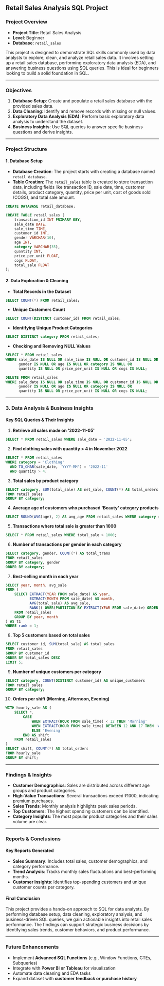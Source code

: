 ## **Retail Sales Analysis SQL Project**

### **Project Overview**

- **Project Title**: Retail Sales Analysis  
- **Level**: Beginner  
- **Database**: `retail_sales`

This project is designed to demonstrate SQL skills commonly used by data analysts to explore, clean, and analyze retail sales data. It involves setting up a retail sales database, performing exploratory data analysis (EDA), and answering business questions using SQL queries. This is ideal for beginners looking to build a solid foundation in SQL.

---

### **Objectives**

1. **Database Setup**: Create and populate a retail sales database with the provided sales data.
2. **Data Cleaning**: Identify and remove records with missing or null values.
3. **Exploratory Data Analysis (EDA)**: Perform basic exploratory data analysis to understand the dataset.
4. **Business Insights**: Use SQL queries to answer specific business questions and derive insights.

---

### **Project Structure**

#### **1. Database Setup**

- **Database Creation**: The project starts with creating a database named `retail_database`.
- **Table Creation**: The `retail_sales` table is created to store transaction data, including fields like transaction ID, sale date, time, customer details, product category, quantity, price per unit, cost of goods sold (COGS), and total sale amount.

```sql
CREATE DATABASE retail_database;

CREATE TABLE retail_sales (
    transaction_id INT PRIMARY KEY,
    sale_date DATE,
    sale_time TIME,
    customer_id INT,
    gender VARCHAR(10),
    age INT,
    category VARCHAR(35),
    quantity INT,
    price_per_unit FLOAT,
    cogs FLOAT,
    total_sale FLOAT
);
```

#### **2. Data Exploration & Cleaning**

- **Total Records in the Dataset**
```sql
SELECT COUNT(*) FROM retail_sales;
```
- **Unique Customers Count**
```sql
SELECT COUNT(DISTINCT customer_id) FROM retail_sales;
```
- **Identifying Unique Product Categories**
```sql
SELECT DISTINCT category FROM retail_sales;
```
- **Checking and Removing NULL Values**
```sql
SELECT * FROM retail_sales
WHERE sale_date IS NULL OR sale_time IS NULL OR customer_id IS NULL OR
      gender IS NULL OR age IS NULL OR category IS NULL OR
      quantity IS NULL OR price_per_unit IS NULL OR cogs IS NULL;

DELETE FROM retail_sales
WHERE sale_date IS NULL OR sale_time IS NULL OR customer_id IS NULL OR
      gender IS NULL OR age IS NULL OR category IS NULL OR
      quantity IS NULL OR price_per_unit IS NULL OR cogs IS NULL;
```

---

### **3. Data Analysis & Business Insights**

#### **Key SQL Queries & Their Insights**

1. **Retrieve all sales made on '2022-11-05'**
```sql
SELECT * FROM retail_sales WHERE sale_date = '2022-11-05';
```

2. **Find clothing sales with quantity > 4 in November 2022**
```sql
SELECT * FROM retail_sales
WHERE category = 'Clothing'
  AND TO_CHAR(sale_date, 'YYYY-MM') = '2022-11'
  AND quantity > 4;
```

3. **Total sales by product category**
```sql
SELECT category, SUM(total_sale) AS net_sale, COUNT(*) AS total_orders
FROM retail_sales
GROUP BY category;
```

4. **Average age of customers who purchased 'Beauty' category products**
```sql
SELECT ROUND(AVG(age), 2) AS avg_age FROM retail_sales WHERE category = 'Beauty';
```

5. **Transactions where total sale is greater than 1000**
```sql
SELECT * FROM retail_sales WHERE total_sale > 1000;
```

6. **Number of transactions per gender in each category**
```sql
SELECT category, gender, COUNT(*) AS total_trans
FROM retail_sales
GROUP BY category, gender
ORDER BY category;
```

7. **Best-selling month in each year**
```sql
SELECT year, month, avg_sale
FROM (
    SELECT EXTRACT(YEAR FROM sale_date) AS year,
           EXTRACT(MONTH FROM sale_date) AS month,
           AVG(total_sale) AS avg_sale,
           RANK() OVER(PARTITION BY EXTRACT(YEAR FROM sale_date) ORDER BY AVG(total_sale) DESC) AS rank
    FROM retail_sales
    GROUP BY year, month
) AS t1
WHERE rank = 1;
```

8. **Top 5 customers based on total sales**
```sql
SELECT customer_id, SUM(total_sale) AS total_sales
FROM retail_sales
GROUP BY customer_id
ORDER BY total_sales DESC
LIMIT 5;
```

9. **Number of unique customers per category**
```sql
SELECT category, COUNT(DISTINCT customer_id) AS unique_customers
FROM retail_sales
GROUP BY category;
```

10. **Orders per shift (Morning, Afternoon, Evening)**
```sql
WITH hourly_sale AS (
    SELECT *,
        CASE
            WHEN EXTRACT(HOUR FROM sale_time) < 12 THEN 'Morning'
            WHEN EXTRACT(HOUR FROM sale_time) BETWEEN 12 AND 17 THEN 'Afternoon'
            ELSE 'Evening'
        END AS shift
    FROM retail_sales
)
SELECT shift, COUNT(*) AS total_orders
FROM hourly_sale
GROUP BY shift;
```

---

### **Findings & Insights**

- **Customer Demographics**: Sales are distributed across different age groups and product categories.
- **High-Value Transactions**: Several transactions exceed ₹1000, indicating premium purchases.
- **Sales Trends**: Monthly analysis highlights peak sales periods.
- **Top Customers**: The highest spending customers can be identified.
- **Category Insights**: The most popular product categories and their sales volume are clear.

---

### **Reports & Conclusions**

#### **Key Reports Generated**
- **Sales Summary**: Includes total sales, customer demographics, and category performance.
- **Trend Analysis**: Tracks monthly sales fluctuations and best-performing months.
- **Customer Insights**: Identifies top-spending customers and unique customer counts per category.

#### **Final Conclusion**
This project provides a hands-on approach to SQL for data analysts. By performing database setup, data cleaning, exploratory analysis, and business-driven SQL queries, we gain actionable insights into retail sales performance. The findings can support strategic business decisions by identifying sales trends, customer behaviors, and product performance.

---

### **Future Enhancements**
- Implement **Advanced SQL Functions** (e.g., Window Functions, CTEs, Subqueries)
- Integrate with **Power BI or Tableau** for visualization
- Automate data cleaning and EDA tasks
- Expand dataset with **customer feedback or purchase history**


